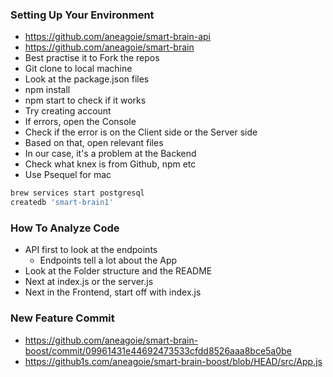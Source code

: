 ### Setting Up Your Environment

* https://github.com/aneagoie/smart-brain-api
* https://github.com/aneagoie/smart-brain
* Best practise it to Fork the repos
* Git clone to local machine
* Look at the package.json files
* npm install
* npm start to check if it works
* Try creating account
* If errors, open the Console
* Check if the error is on the Client side or the Server side
* Based on that, open relevant files
* In our case, it's a problem at the Backend
* Check what knex is from Github, npm etc
* Use Psequel for mac
```sh
brew services start postgresql
createdb 'smart-brain1'
```

### How To Analyze Code

* API first to look at the endpoints
  * Endpoints tell a lot about the App
* Look at the Folder structure and the README
* Next at index.js or the server.js
* Next in the Frontend, start off with index.js

### New Feature Commit

* https://github.com/aneagoie/smart-brain-boost/commit/09961431e44692473533cfdd8526aaa8bce5a0be
* https://github1s.com/aneagoie/smart-brain-boost/blob/HEAD/src/App.js

